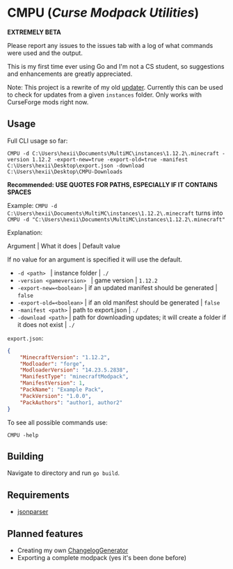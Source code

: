 # CMPU (_Curse Modpack Utilities_)

**EXTREMELY BETA**

Please report any issues to the issues tab with a log of what commands were used and the output. 

This is my first time ever using Go and I'm not a CS student, so suggestions and enhancements are greatly appreciated.

Note: This project is a rewrite of my old [updater](https://github.com/Hextical/updater-java/).
Currently this can be used to check for updates from a given `instances` folder. Only works with CurseForge mods right now.

## Usage
Full CLI usage so far:

`
CMPU -d C:\Users\hexii\Documents\MultiMC\instances\1.12.2\.minecraft -version 1.12.2 -export-new=true -export-old=true -manifest C:\Users\hexii\Desktop\export.json -download C:\Users\hexii\Desktop\CMPU-Downloads
`

**Recommended: USE QUOTES FOR PATHS, ESPECIALLY IF IT CONTAINS SPACES**

Example: `CMPU -d C:\Users\hexii\Documents\MultiMC\instances\1.12.2\.minecraft` turns into `CMPU -d "C:\Users\hexii\Documents\MultiMC\instances\1.12.2\.minecraft"`

Explanation:

Argument | What it does | Default value

If no value for an argument is specified it will use the default.

- `-d <path> ` | instance folder | `./`
- `-version <gameversion> ` | game version | `1.12.2`
- `-export-new=<boolean>` | if an updated manifest should be generated | `false`
- `-export-old=<boolean>` | if an old manifest should be generated | `false`
- `-manifest <path>` | path to export.json | `./`
- `-download <path>` | path for downloading updates; it will create a folder if it does not exist | `./`

`export.json`:

``` json
{
    "MinecraftVersion": "1.12.2",
    "Modloader": "forge",
    "ModloaderVersion": "14.23.5.2838",
    "ManifestType": "minecraftModpack",
    "ManifestVersion": 1,
    "PackName": "Example Pack",
    "PackVersion": "1.0.0",
    "PackAuthors": "author1, author2"
}
```

To see all possible commands use:

`
CMPU -help
`

## Building
Navigate to directory and run `go build`.

## Requirements
- [jsonparser](https://github.com/buger/jsonparser)

## Planned features
- Creating my own [ChangelogGenerator](https://github.com/TheRandomLabs/ChangelogGenerator)
- Exporting a complete modpack (yes it's been done before)
